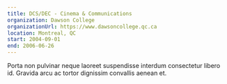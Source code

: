 ```yaml
---
title: DCS/DEC - Cinema & Communications
organization: Dawson College
organizationUrl: https://www.dawsoncollege.qc.ca
location: Montreal, QC
start: 2004-09-01
end: 2006-06-26
---
```


Porta non pulvinar neque laoreet suspendisse interdum consectetur libero id. Gravida arcu ac tortor dignissim convallis aenean et.
